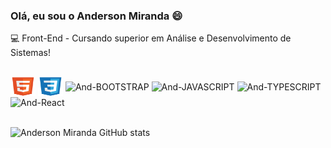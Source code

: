 ### Olá, eu sou o Anderson Miranda 😄

💻 Front-End - Cursando superior em Análise e Desenvolvimento de Sistemas!

<!-- Trecho de código / Tecnologias -->
<div style="display: inline_block"><br>
  <img align="center" alt="And-HTML" height="30" width="40" src="https://raw.githubusercontent.com/devicons/devicon/master/icons/html5/html5-original.svg">
  <img align="center" alt="And-CSS" height="30" width="40" src="https://raw.githubusercontent.com/devicons/devicon/master/icons/css3/css3-original.svg">
  <img align="center" alt="And-BOOTSTRAP" height="36" width="46" src="https://cdn.jsdelivr.net/gh/devicons/devicon/icons/bootstrap/bootstrap-original.svg">
  <img align="center" alt="And-JAVASCRIPT" height="29" width="40" src="https://cdn.jsdelivr.net/gh/devicons/devicon/icons/javascript/javascript-original.svg">
  <img align="center" alt="And-TYPESCRIPT" height="29" width="40" src="https://cdn.jsdelivr.net/gh/devicons/devicon/icons/typescript/typescript-original.svg">
  <img align="center" alt="And-React" height="29" width="40" src="https://cdn.jsdelivr.net/gh/devicons/devicon/icons/react/react-original.svg" />
  </div>

<br>

![Anderson Miranda GitHub stats](https://github-readme-stats.vercel.app/api?username=oandmiranda&show_icons=true&theme=tokyonight)
